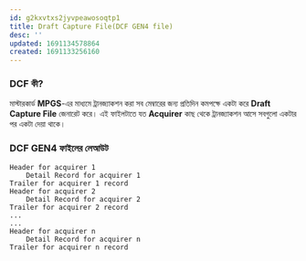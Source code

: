 ```yaml
---
id: g2kxvtxs2jyvpeawosoqtp1
title: Draft Capture File(DCF GEN4 file)
desc: ''
updated: 1691134578864
created: 1691133256160
---
```

### DCF কী? 
মাস্টারকার্ড **MPGS**-এর মাধ্যমে ট্রানজ্যাকশন করা সব মেম্বারের জন্য প্রতিদিন কমপক্ষে একটা করে **Draft Capture File** জেনারেট করে। এই ফাইলটাতে যত **Acquirer** কাছ থেকে ট্রানজ্যাকশন আসে সবগুলো একটার পর একটা দেয়া থাকে। 

### DCF GEN4 ফাইলের লেআউট
```
Header for acquirer 1
    Detail Record for acquirer 1
Trailer for acquirer 1 record
Header for acquirer 2
    Detail Record for acquirer 2
Trailer for acquirer 2 record
...
...
Header for acquirer n
    Detail Record for acquirer n
Trailer for acquirer n record
```

